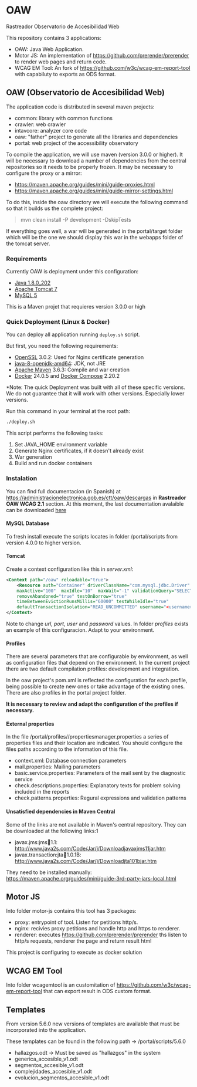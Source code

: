 # OAW
Rastreador Observatorio de Accesibilidad Web

This repository contains 3 applications:

* OAW: Java Web Application.
* Motor JS: An implementation of https://github.com/prerender/prerender to render web pages and return code.
* WCAG EM Tool: An fork of https://github.com/w3c/wcag-em-report-tool with capabiluty to exports as ODS format.

## OAW (Observatorio de Accesibilidad Web)

The application code is distributed in several maven projects:

* common: library with common functions
* crawler: web crawler
* intavcore: analyzer core code
* oaw: "father" project to generate all the libraries and dependencies
* portal: web project of the accessibility observatory

To compile the application, we will use maven (version 3.0.0 or higher). It will be necessary to download a number of dependencies from the central repositories so it needs to be properly frozen. It may be necessary to configure the proxy or a mirror:

* https://maven.apache.org/guides/mini/guide-proxies.html
* https://maven.apache.org/guides/mini/guide-mirror-settings.html

To do this, inside the oaw directory we will execute the following command so that it builds us the complete project:

>	mvn clean install -P development -DskipTests

If everything goes well, a war will be generated in the portal/target folder which will be the one we should display this war in the webapps folder of the tomcat server. 

### Requirements

Currently OAW is deployment under this configuration:

* [Java 1.8.0_202](https://www.oracle.com/es/java/technologies/javase/javase8-archive-downloads.html) 
* [Apache Tomcat 7](https://tomcat.apache.org/tomcat-7.0-doc/)
* [MySQL 5](https://dev.mysql.com/doc/relnotes/mysql/5.7/en/news-5-7-21.html)

This is a Maven projet that requieres version 3.0.0 or high

### Quick Deployment (Linux & Docker)

You can deploy all application running `deploy.sh` script.

But first, you need the following requirements:
- [OpenSSL](https://www.openssl.org/) 3.0.2: Used for Nginx certificate generation
- [java-8-openjdk-amd64](https://www.oracle.com/es/java/technologies/javase/javase8-archive-downloads.html): JDK, not JRE
- [Apache Maven](https://maven.apache.org/what-is-maven.html) 3.6.3: Compile and war creation
- [Docker](https://docs.docker.com/get-started/overview/) 24.0.5 and [Docker Compose](https://docs.docker.com/compose/) 2.20.2

*Note: The quick Deployment was built with all of these specific versions. We do not guarantee that it will work with other versions. Especially lower versions.

Run this command in your terminal at the root path:

```bash
./deploy.sh
```

This script performs the following tasks:

1. Set JAVA_HOME environment variable
2. Generate Nginx certificates, if it doesn't already exist
3. War generation
4. Build and run docker containers

### Instalation

You can find full documentacion (in Spanish) at https://administracionelectronica.gob.es/ctt/oaw/descargas in __Rastreador OAW WCAG 2.1__ section. At this moment, the last documentation avalaible can be downloaded [here](https://administracionelectronica.gob.es/ctt/resources/Soluciones/2431/Descargas/Liberacion-codigo-OAW---MAETD-v5-0-4.zip?idIniciativa=2431&idElemento=19053)

#### MySQL Database

To fresh install execute the scripts locates in folder /portal/scripts from version 4.0.0 to higher version.

#### Tomcat

Create a context configuration like this in *server.xml*:
```xml
<Context path="/oaw" reloadable="true">
    <Resource auth="Container" driverClassName="com.mysql.jdbc.Driver" type="javax.sql.DataSource" name="jdbc/oaw" url="jdbc:mysql://<server>:<port>/<schema>"
    maxActive="100"  maxIdle="10"  maxWait="-1" validationQuery="SELECT 1 as dbcp_connection_test"
    removeAbandoned="true" testOnBorrow="true"
    timeBetweenEvictionRunsMillis="60000" testWhileIdle="true"                                         
    defaultTransactionIsolation="READ_UNCOMMITTED" username="<username>" password="<password>"/>
</Context>
```
Note to change *url*, *port*, *user* and *password* values. In folder *profiles* exists an example of this configuracion. Adapt to your environment.


#### Profiles

There are several parameters that are configurable by environment, as well as configuration files that depend on the environment. In the current project there are two default compilation profiles: development and integration. 

In the oaw project's pom.xml is reflected the configuration for each profile, being possible to create new ones or take advantage of the existing ones. There are also profiles in the portal project folder. 

__It is necessary to review and adapt the configuration of the profiles if necessary.__

#### External properties

In the file /portal/profiles/<profile>/propertiesmanager.properties a series of properties files and their location are indicated. You should configure the files paths according to the information of this file.

* context.xml: Database connection parameters
* mail.properties: Mailing parameters
* basic.service.properties: Parameters of the mail sent by the diagnostic service
* check.descriptions.properties: Explanatory texts for problem solving included in the reports
* check.patterns.properties: Regural expressions and validation patterns


#### Unsatisfied dependencies  in Maven Central

Some of the links are not available in Maven's central repository. They can be downloaded at the following links:1

* javax.jms:jms:jar:1.1: http://www.java2s.com/Code/Jar/j/Downloadjavaxjms11jar.htm
* javax.transaction:jta:jar:1.0.1B: http://www.java2s.com/Code/Jar/j/Downloadjta101bjar.htm

They need to be installed manually: https://maven.apache.org/guides/mini/guide-3rd-party-jars-local.html 

## Motor JS

Into folder motor-js contains this tool has 3 packages:

* proxy: entrypoint of tool. Listen for petitions http/s.
* nginx: recivies proxy petitions and handle http and https to renderer.
* renderer: executes https://github.com/prerender/prerender ths listen to http/s requests, renderer the page and return result html

This project is configuring to execute as docker solution

## WCAG EM Tool

Into folder wcagemtool is an customitation of https://github.com/w3c/wcag-em-report-tool that can export result in ODS custom format.

## Templates

From version 5.6.0 new versions of templates are available that must be incorporated into the application. 

These templates can be found in the following path -> /portal/scripts/5.6.0

* hallazgos.odt -> Must be saved as "hallazgos" in the system
* generica_accesible_v1.odt
* segmentos_accesible_v1.odt
* complejidades_accesible_v1.odt
* evolucion_segmentos_accesible_v1.odt
